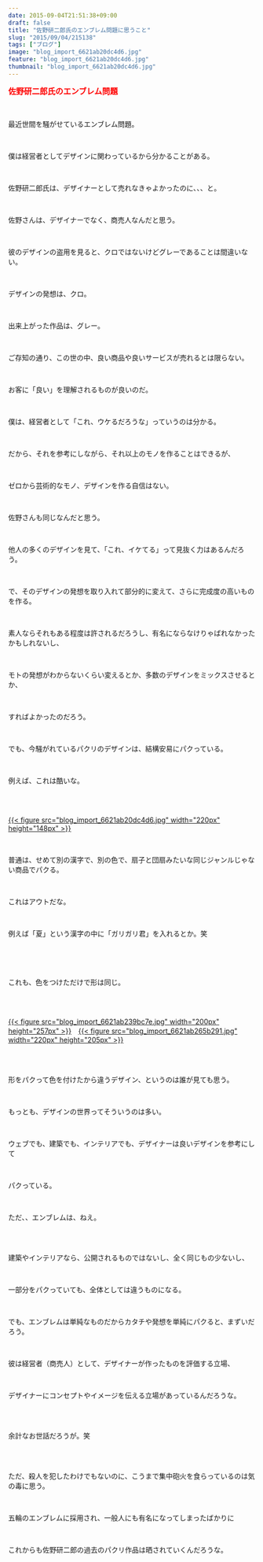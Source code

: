 ```yaml
---
date: 2015-09-04T21:51:38+09:00
draft: false
title: "佐野研二郎氏のエンブレム問題に思うこと"
slug: "2015/09/04/215138"
tags: ["ブログ"]
image: "blog_import_6621ab20dc4d6.jpg"
feature: "blog_import_6621ab20dc4d6.jpg"
thumbnail: "blog_import_6621ab20dc4d6.jpg"
---
```

<p><font color="#ff0000" size="3"><strong>佐野研二郎氏のエンブレム問題</strong></font></p><br/><p>最近世間を騒がせているエンブレム問題。</p><br/><p>僕は経営者としてデザインに関わっているから分かることがある。</p><br/><p>佐野研二郎氏は、デザイナーとして売れなきゃよかったのに、、、と。</p><br/><p>佐野さんは、デザイナーでなく、商売人なんだと思う。</p><br/><p>彼のデザインの盗用を見ると、クロではないけどグレーであることは間違いない。</p><br/><p>デザインの発想は、クロ。</p><br/><p>出来上がった作品は、グレー。</p><br/><p>ご存知の通り、この世の中、良い商品や良いサービスが売れるとは限らない。</p><br/><p>お客に「良い」を理解されるものが良いのだ。</p><br/><p>僕は、経営者として「これ、ウケるだろうな」っていうのは分かる。</p><br/><p>だから、それを参考にしながら、それ以上のモノを作ることはできるが、</p><br/><p>ゼロから芸術的なモノ、デザインを作る自信はない。</p><br/><p>佐野さんも同じなんだと思う。</p><br/><p>他人の多くのデザインを見て、「これ、イケてる」って見抜く力はあるんだろう。</p><br/><p>で、そのデザインの発想を取り入れて部分的に変えて、さらに完成度の高いものを作る。</p><br/><p>素人ならそれもある程度は許されるだろうし、有名にならなけりゃばれなかったかもしれないし、</p><br/><p>モトの発想がわからないくらい変えるとか、多数のデザインをミックスさせるとか、</p><br/><p>すればよかったのだろう。</p><br/><p>でも、今騒がれているパクリのデザインは、結構安易にパクっている。</p><br/><p>例えば、これは酷いな。</p><br/><p><br/><a href="blog_import_6621ab221c57b.jpg">{{< figure src="blog_import_6621ab20dc4d6.jpg" width="220px" height="148px" >}}</a><br/></p><br/><p>普通は、せめて別の漢字で、別の色で、扇子と団扇みたいな同じジャンルじゃない商品でパクる。</p><br/><p>これはアウトだな。</p><br/><p>例えば「夏」という漢字の中に「ガリガリ君」を入れるとか。笑</p><br/><br/><br/><p>これも、色をつけただけで形は同じ。</p><br/><p><br/><a href="blog_import_6621ab24cb9d4.jpg">{{< figure src="blog_import_6621ab239bc7e.jpg" width="200px" height="257px" >}}</a>　<a href="blog_import_6621ab2794eaa.jpg">{{< figure src="blog_import_6621ab265b291.jpg" width="220px" height="205px" >}}</a><br/></p><br/><br/><p>形をパクって色を付けたから違うデザイン、というのは誰が見ても思う。</p><br/><p>もっとも、デザインの世界ってそういうのは多い。</p><br/><p>ウェブでも、建築でも、インテリアでも、デザイナーは良いデザインを参考にして</p><br/><p>パクっている。</p><br/><p>ただ、、エンブレムは、ねえ。</p><br/><br/><p>建築やインテリアなら、公開されるものではないし、全く同じもの少ないし、</p><br/><p>一部分をパクっていても、全体としては違うものになる。</p><br/><p>でも、エンブレムは単純なものだからカタチや発想を単純にパクると、まずいだろう。</p><br/><p>彼は経営者（商売人）として、デザイナーが作ったものを評価する立場、</p><br/><p>デザイナーにコンセプトやイメージを伝える立場があっているんだろうな。</p><br/><br/><p>余計なお世話だろうが。笑</p><br/><br/><p>ただ、殺人を犯したわけでもないのに、こうまで集中砲火を食らっているのは気の毒に思う。</p><br/><p>五輪のエンブレムに採用され、一般人にも有名になってしまったばかりに</p><br/><p>これからも佐野研二郎の過去のパクリ作品は晒されていくんだろうな。</p><br/><br/><br/><br/><br/><br/><br/><br/>

